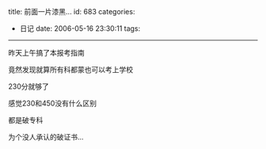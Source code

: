 title: 前面一片漆黑...
id: 683
categories:
  - 日记
date: 2006-05-16 23:30:11
tags:
---

昨天上午搞了本报考指南

竟然发现就算所有科都蒙也可以考上学校

230分就够了

感觉230和450没有什么区别

都是破专科

为个没人承认的破证书...